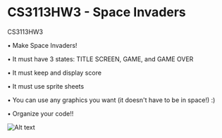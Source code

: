 ﻿CS3113HW3 - Space Invaders
=========

CS3113HW3

• Make Space Invaders!

• It must have 3 states: TITLE SCREEN, GAME, and GAME OVER

• It must keep and display score

• It must use sprite sheets

• You can use any graphics you want (it doesn't have to be in space!) :)

• Organize your code!!


![Alt text](/menu.png?raw=true "Optional Title")
